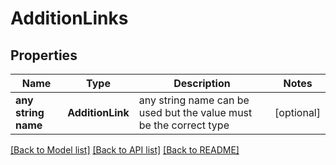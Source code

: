 # AdditionLinks


## Properties
Name | Type | Description | Notes
------------ | ------------- | ------------- | -------------
**any string name** | **AdditionLink** | any string name can be used but the value must be the correct type | [optional]

[[Back to Model list]](../_README.md#documentation-for-models) [[Back to API list]](../_README.md#documentation-for-api-endpoints) [[Back to README]](../_README.md)


